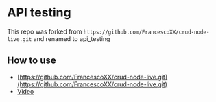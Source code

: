 # API testing

This repo was forked from `https://github.com/FrancescoXX/crud-node-live.git` and renamed to api_testing

## How to use

- [https://github.com/FrancescoXX/crud-node-live.git](https://github.com/FrancescoXX/crud-node-live.git)
- [Video](https://www.youtube.com/watch?v=1eeR0LoIs-M)